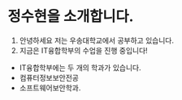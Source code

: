 # 정수현을 소개합니다.
  1. 안녕하세요 저는 우송대학교에서 공부하고 있습니다.
  2. 지금은 IT융합학부의 수업을 진행 중입니다!
  - IT융합학부에는 두 개의 학과가 있습니다.
  - 컴퓨터정보보안전공
  - 소프트웨어보안학과.
